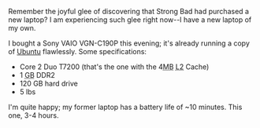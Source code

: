 Remember the joyful glee of discovering that Strong Bad had purchased a new laptop?  I am experiencing such glee right now--I have a new laptop of my own.

I bought a Sony VAIO VGN-C190P this evening; it's already running a copy of <a href="http://ubuntu.com">Ubuntu</a> flawlessly.  Some specifications:
<ul>
	<li>Core 2 Duo T7200 (that's the one with the 4<acronym title="Megabyte">MB</acronym> <acronym title="Level 2">L2</acronym> Cache)</li>
	<li>1 <acronym title="Gigabyte">GB</acronym> DDR2</li>
	<li>120 GB hard drive</li>
	<li>5 lbs</li>
</ul>
I'm quite happy; my former laptop has a battery life of ~10 minutes.  This one, 3-4 hours.